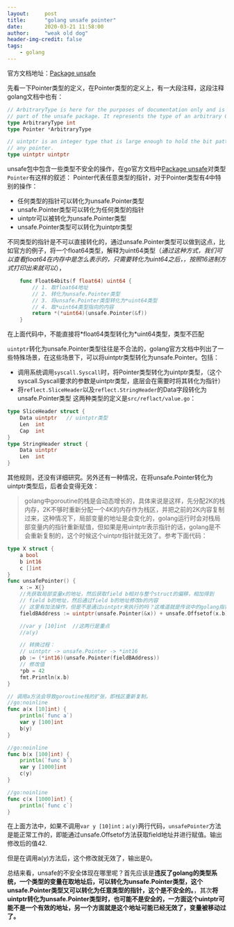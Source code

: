 ```yaml
---
layout:     post
title:      "golang unsafe pointer"
date:       2020-03-21 11:58:00
author:     "weak old dog"
header-img-credit: false
tags:
    - golang
---
```


官方文档地址：[Package unsafe](https://golang.org/pkg/unsafe/)

先看一下Pointer类型的定义，在Pointer类型的定义上，有一大段注释，这段注释golang文档中也有：
```go
// ArbitraryType is here for the purposes of documentation only and is not actually
// part of the unsafe package. It represents the type of an arbitrary Go expression.
type ArbitraryType int
type Pointer *ArbitraryType

// uintptr is an integer type that is large enough to hold the bit pattern of
// any pointer.
type uintptr uintptr
```

unsafe包中包含一些类型不安全的操作，在go官方文档中[Package unsafe](https://golang.org/pkg/unsafe/)对类型`Pointer`有这样的叙述： Pointer代表任意类型的指针，对于Pointer类型有4中特别的操作：

* 任何类型的指针可以转化为unsafe.Pointer类型 
* unsafe.Pointer类型可以转化为任何类型的指针
* uintptr可以被转化为unsafe.Pointer类型
* unsafe.Pointer类型可以转化为uintptr类型

不同类型的指针是不可以直接转化的，通过unsafe.Pointer类型可以做到这点，比如官方的例子，将一个float64类型，解释为uint64类型（*通过这种方式，我们可以查看float64在内存中是怎么表示的，只需要转化为uint64之后，，按照16进制方式打印出来就可以*），
```go
	func Float64bits(f float64) uint64 {
		// 1. 取float64地址
		// 2. 转化为unsafe.Pointer类型
		// 3. 将unsafe.Pointer类型转化为*uint64类型
		// 4. 取*uint64类型指向的内容
		return *(*uint64)(unsafe.Pointer(&f))
	}
```
在上面代码中，不能直接将\*float64类型转化为*uint64类型，类型不匹配

`uintptr`转化为unsafe.Pointer类型往往是不合法的，golang官方文档中列出了一些特殊场景，在这些场景下，可以将uintptr类型转化为unsafe.Pointer。包括：

* 调用系统调用`syscall.Syscall`时，将Pointer类型转化为uintptr类型，（这个syscall.Syscall要求的参数是uintptr类型，底层会在需要时将其转化为指针）
* 将`reflect.SliceHeader`以及`reflect.StringHeader`的Data字段转化为unsafe.Pointer类型
这两种类型的定义是`src/reflact/value.go`：
```go
type SliceHeader struct {
	Data uintptr   // uintptr类型
	Len  int
	Cap  int
}
type StringHeader struct {
	Data uintptr
	Len  int
}
```
其他规则，还没有详细研究。另外还有一种情况，在将unsafe.Pointer转化为uintptr类型后，后者会变得无效：

> golang中goroutine的栈是会动态增长的，具体来说是这样，先分配2K的栈内存，2K不够时重新分配一个4K的内存作为栈区，并把之前的2K内容复制过来，这种情况下，局部变量的地址是会变化的，golang运行时会对栈局部变量内的指针重新赋值，但如果是用uintptr表示指针的话，golang是不会重新复制的，这个时候这个uintptr指针就无效了。参考下面代码：

```go
type X struct {
	a bool
	b int16
	c []int
}
func unsafePointer() {
	x := X{}
	//先获取局部变量x的地址，然后获取field b相对与整个struct的偏移，相加得到
	// field b的地址，然后通过field b的地址修改b的内容
	// 这里有加法操作，但是不是通过uintptr来执行的吗？这难道就是传说中的golang指针运算？
	fieldBAddress := uintptr(unsafe.Pointer(&x)) + unsafe.Offsetof(x.b)

	//var y [10]int  //这两行是重点
	//a(y)

	// 转换过程：
	// uintptr -> unsafe.Pointer -> *int16
	pb := (*int16)(unsafe.Pointer(fieldBAddress))
	// 修改值
	*pb = 42
	fmt.Println(x.b)
}

// 调用a方法会导致goroutine栈的扩张，即栈区重新复制。
//go:noinline
func a(x [10]int) {
	println(`func a`)
	var y [100]int
	b(y)
}

//go:noinline
func b(x [100]int) {
	println(`func b`)
	var y [1000]int
	c(y)
}

//go:noinline
func c(x [1000]int) {
	println(`func c`)
}
```
在上面方法中，如果不调用`var y [10]int；a(y)`两行代码，`unsafePointer`方法是能正常工作的，即能通过unsafe.Offsetof方法获取field地址并进行赋值。输出修改后的值42.

但是在调用a(y)方法后，这个修改就无效了，输出是0。

总结来看，unsafe的不安全体现在哪里呢？首先应该是**违反了golang的类型系统，一个类型的变量在取地址后，可以转化为unsafe.Pointer类型，这个unsafe.Pointer类型又可以转化为任意类型的指针，这个是不安全的。**，其次**将uintptr转化为unsafe.Pointer类型时，也可能不是安全的，一方面这个uintptr可能不是一个有效的地址，另一个方面就是这个地址可能已经无效了，变量被移动过了。**